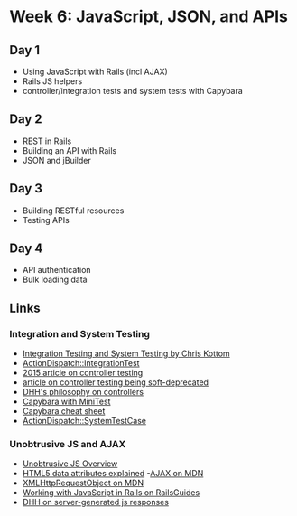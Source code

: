 # Week 6: JavaScript, JSON, and APIs

## Day 1

- Using JavaScript with Rails (incl AJAX)
- Rails JS helpers
- controller/integration tests and system tests with Capybara

## Day 2

- REST in Rails
- Building an API with Rails
- JSON and jBuilder

## Day 3

- Building RESTful resources
- Testing APIs

## Day 4

- API authentication
- Bulk loading data


 ## Links

### Integration and System Testing

- [Integration Testing and System Testing by Chris Kottom](https://chriskottom.com/blog/2017/04/full-stack-testing-with-rails-system-tests/)
- [ActionDispatch::IntegrationTest](http://api.rubyonrails.org/v5.2.0/classes/ActionDispatch/IntegrationTest.html)
- [2015 article on controller testing](https://medium.com/ruby-on-rails/testing-rails-controllers-d3fc59a91a78)
- [article on controller testing being soft-deprecated](https://medium.com/table-xi/whats-up-with-rails-controller-tests-f0ece1fdd9f0)
- [DHH's philosophy on controllers](http://jeromedalbert.com/how-dhh-organizes-his-rails-controllers/)
- [Capybara with MiniTest](https://github.com/teamcapybara/capybara#using-capybara-with-minitest)
- [Capybara cheat sheet](https://gist.github.com/zhengjia/428105)
- [ActionDispatch::SystemTestCase](http://api.rubyonrails.org/v5.2.0/classes/ActionDispatch/SystemTestCase.html)

### Unobtrusive JS and AJAX

- [Unobtrusive JS Overview](https://m.patrikonrails.com/a-definitive-guide-to-railss-unobtrusive-javascript-adapter-ef13bd047fff)
- [HTML5 data attributes explained](https://johnresig.com/blog/html-5-data-attributes/)
-[AJAX on MDN](https://developer.mozilla.org/en-US/docs/Web/Guide/AJAX)
- [XMLHttpRequestObject on MDN](https://developer.mozilla.org/en-US/docs/Web/API/XMLHttpRequest)
- [Working with JavaScript in Rails on RailsGuides](http://guides.rubyonrails.org/working_with_javascript_in_rails.html)
- [DHH on server-generated js responses](https://signalvnoise.com/posts/3697-server-generated-javascript-responses)

